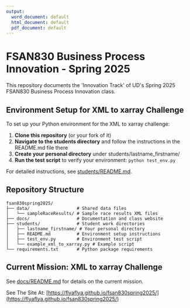 ```yaml
---
output:
  word_document: default
  html_document: default
  pdf_document: default
---
```

# FSAN830 Business Process Innovation - Spring 2025

This repository documents the 'Innovation Track' of UD's Spring 2025 FSAN830 Business Process Innovation class.

## Environment Setup for XML to xarray Challenge

To set up your Python environment for the XML to xarray challenge:

1. **Clone this repository** (or your fork of it)
2. **Navigate to the students directory** and follow the instructions in the README.md file there
3. **Create your personal directory** under students/lastname_firstname/
4. **Run the test script** to verify your environment: `python test_env.py`

For detailed instructions, see [students/README.md](students/README.md).

## Repository Structure

```
fsan830spring2025/
├── data/                  # Shared data files
│   └── sampleRaceResults/ # Sample race results XML files
├── docs/                  # Documentation and class website
├── students/              # Student work directories
│   ├── lastname_firstname/ # Your personal directory
│   ├── README.md          # Environment setup instructions
│   ├── test_env.py        # Environment test script
│   └── example_xml_to_xarray.py # Example script
└── requirements.txt       # Python package requirements
```

## Current Mission: XML to xarray Challenge

See [docs/README.md](docs/README.md) for details on the current mission.

See The Site At: [https://flyaflya.github.io/fsan830spring2025/](https://flyaflya.github.io/fsan830spring2025/)

